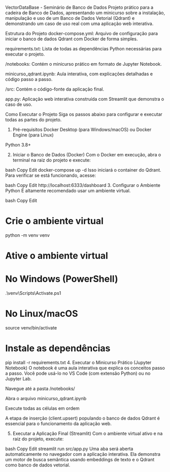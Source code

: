 VectorDataBase - Seminário de Banco de Dados
Projeto prático para a cadeira de Banco de Dados, apresentando um minicurso sobre a instalação, manipulação e uso de um Banco de Dados Vetorial (Qdrant) e demonstrando um caso de uso real com uma aplicação web interativa.

Estrutura do Projeto
docker-compose.yml: Arquivo de configuração para iniciar o banco de dados Qdrant com Docker de forma simples.

requirements.txt: Lista de todas as dependências Python necessárias para executar o projeto.

/notebooks: Contém o minicurso prático em formato de Jupyter Notebook.

minicurso_qdrant.ipynb: Aula interativa, com explicações detalhadas e código passo a passo.

/src: Contém o código-fonte da aplicação final.

app.py: Aplicação web interativa construída com Streamlit que demonstra o caso de uso.

Como Executar o Projeto
Siga os passos abaixo para configurar e executar todas as partes do projeto.

1. Pré-requisitos
Docker Desktop (para Windows/macOS) ou Docker Engine (para Linux)

Python 3.8+

2. Iniciar o Banco de Dados (Docker)
Com o Docker em execução, abra o terminal na raiz do projeto e execute:

bash
Copy
Edit
docker-compose up -d
Isso iniciará o container do Qdrant.
Para verificar se está funcionando, acesse:

bash
Copy
Edit
http://localhost:6333/dashboard
3. Configurar o Ambiente Python
É altamente recomendado usar um ambiente virtual.

bash
Copy
Edit
# Crie o ambiente virtual
python -m venv venv

# Ative o ambiente virtual
# No Windows (PowerShell)
.\venv\Scripts\Activate.ps1

# No Linux/macOS
source venv/bin/activate

# Instale as dependências
pip install -r requirements.txt
4. Executar o Minicurso Prático (Jupyter Notebook)
O notebook é uma aula interativa que explica os conceitos passo a passo.
Você pode usá-lo no VS Code (com extensão Python) ou no Jupyter Lab.

Navegue até a pasta /notebooks/

Abra o arquivo minicurso_qdrant.ipynb

Execute todas as células em ordem

A etapa de inserção (client.upsert) populando o banco de dados Qdrant é essencial para o funcionamento da aplicação web.

5. Executar a Aplicação Final (Streamlit)
Com o ambiente virtual ativo e na raiz do projeto, execute:

bash
Copy
Edit
streamlit run src/app.py
Uma aba será aberta automaticamente no navegador com a aplicação interativa.
Ela demonstra um motor de busca semântica usando embeddings de texto e o Qdrant como banco de dados vetorial.
